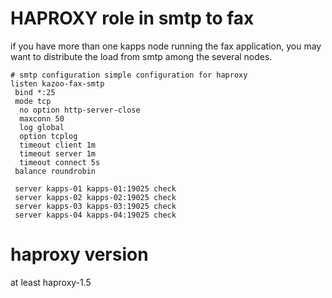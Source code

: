 
# HAPROXY role in smtp to fax
if you have more than one kapps node running the fax application, you may want to distribute the load from smtp among the several nodes.

```
# smtp configuration simple configuration for haproxy
listen kazoo-fax-smtp
 bind *:25
 mode tcp
  no option http-server-close
  maxconn 50
  log global
  option tcplog
  timeout client 1m
  timeout server 1m
  timeout connect 5s
 balance roundrobin

 server kapps-01 kapps-01:19025 check
 server kapps-02 kapps-02:19025 check
 server kapps-03 kapps-03:19025 check
 server kapps-04 kapps-04:19025 check
```
# haproxy version
at least haproxy-1.5
